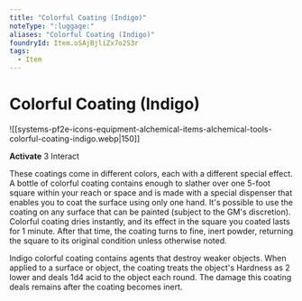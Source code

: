 ```yaml
---
title: "Colorful Coating (Indigo)"
noteType: ":luggage:"
aliases: "Colorful Coating (Indigo)"
foundryId: Item.oSAjBjliZx7o2S3r
tags:
  - Item
---
```


# Colorful Coating (Indigo)
![[systems-pf2e-icons-equipment-alchemical-items-alchemical-tools-colorful-coating-indigo.webp|150]]

**Activate** 3 Interact

These coatings come in different colors, each with a different special effect. A bottle of colorful coating contains enough to slather over one 5-foot square within your reach or space and is made with a special dispenser that enables you to coat the surface using only one hand. It's possible to use the coating on any surface that can be painted (subject to the GM's discretion). Colorful coating dries instantly, and its effect in the square you coated lasts for 1 minute. After that time, the coating turns to fine, inert powder, returning the square to its original condition unless otherwise noted.

Indigo colorful coating contains agents that destroy weaker objects. When applied to a surface or object, the coating treats the object's Hardness as 2 lower and deals 1d4 acid to the object each round. The damage this coating deals remains after the coating becomes inert.
